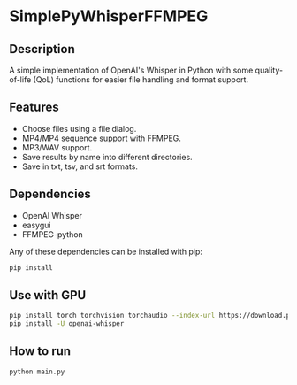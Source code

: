 # SimplePyWhisperFFMPEG

## Description
A simple implementation of OpenAI's Whisper in Python with some quality-of-life (QoL) functions for easier file handling and format support.

## Features
- Choose files using a file dialog.
- MP4/MP4 sequence support with FFMPEG.
- MP3/WAV support.
- Save results by name into different directories.
- Save in txt, tsv, and srt formats.

## Dependencies
- OpenAI Whisper
- easygui
- FFMPEG-python

Any of these dependencies can be installed with pip:

```bash
pip install
```

## Use with GPU
```bash
pip install torch torchvision torchaudio --index-url https://download.pytorch.org/whl/cu118
pip install -U openai-whisper
```

## How to run
```bash
python main.py
```